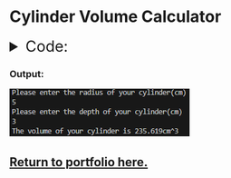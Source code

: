 # Cylinder Volume Calculator

<details>
  <summary style="font-Size: 20pt">Code:</summary>
<pre>
  <code style="language-python">
  <p>iRadius = float(input("Please enter the radius of your cylinder(cm)\n"))
  iDepth = float(input("Please enter the depth of your cylinder(cm)\n"))<br>

  print(f"The volume of your cylinder is {round((3.14159*iRadius**2)*iDepth, 3)}cm^3")</p>
  </code>
</pre>
</details>

### Output:
![An image containing the output of the code.](bin/CalculatorOutput.png)

## [Return to portfolio here.](README.md)
